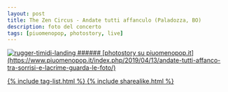 ```yaml
---
layout: post
title: The Zen Circus - Andate tutti affanculo (Paladozza, BO)
description: foto del concerto
tags: [piuomenopop, photostory, live]
---
```


<a href="https://www.piuomenopop.it/index.php/2019/04/13/andate-tutti-affanco-tra-sorrisi-e-lacrime-guarda-le-foto/" >
<img alt="rugger-timidi-landing" src="https://res.cloudinary.com/lorenzoantei-github-io/image/upload/v1599205873/live/zen-circus-bo_05_l7qmwl.jpg">
###### [photostory su piuomenopop.it](https://www.piuomenopop.it/index.php/2019/04/13/andate-tutti-affanco-tra-sorrisi-e-lacrime-guarda-le-foto/)

{% include tag-list.html %}
{% include sharealike.html %}
